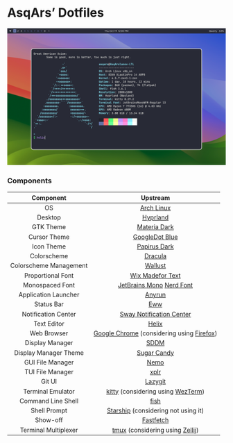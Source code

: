 # AsqArs’ Dotfiles

![Preview](assets/preview.png)

### Components

|       Component        |                                                         Upstream                                                          |
| :--------------------: | :-----------------------------------------------------------------------------------------------------------------------: |
|           OS           |                                        [Arch Linux](https://github.com/archlinux)                                         |
|        Desktop         |                                      [Hyprland](https://github.com/hyprwm/Hyprland)                                       |
|       GTK Theme        |                                  [Materia Dark](https://github.com/nana-4/materia-theme)                                  |
|      Cursor Theme      |                                 [GoogleDot Blue](https://github.com/ful1e5/Google_Cursor)                                 |
|       Icon Theme       |                       [Papirus Dark](https://github.com/PapirusDevelopmentTeam/papirus-icon-theme)                        |
|      Colorscheme       |                                    [Dracula](https://github.com/dracula/dracula-theme)                                    |
| Colorscheme Management |                                 [Wallust](https://codeberg.org/explosion-mental/wallust)                                  |
|   Proportional Font    |                              [Wix Madefor Text](https://github.com/wix-incubator/wixmadefor)                              |
|    Monospaced Font     |     [JetBrains Mono](https://github.com/JetBrains/JetBrainsMono) [Nerd Font](https://github.com/ryanoasis/nerd-fonts)     |
|  Application Launcher  |                                        [Anyrun](https://github.com/Kirottu/anyrun)                                        |
|       Status Bar       |                                           [Eww](https://github.com/elkowar/eww)                                           |
|  Notification Center   |                     [Sway Notification Center](https://github.com/ErikReider/SwayNotificationCenter)                      |
|      Text Editor       |                                      [Helix](https://github.com/helix-editor/helix)                                       |
|      Web Browser       | [Google Chrome](https://github.com/chromium/chromium) (considering using [Firefox](https://github.com/mozilla/gecko-dev)) |
|    Display Manager     |                                           [SDDM](https://github.com/sddm/sddm)                                            |
| Display Manager Theme  |                                 [Sugar Candy](https://github.com/Kangie/sddm-sugar-candy)                                 |
|    GUI File Manager    |                                         [Nemo](https://github.com/linuxmint/nemo)                                         |
|    TUI File Manager    |                                        [xplr](https://github.com/sayanarijit/xplr)                                        |
|         Git UI         |                                    [Lazygit](https://github.com/jesseduffield/lazygit)                                    |
|   Terminal Emulator    |        [kitty](https://github.com/kovidgoyal/kitty) (considering using [WezTerm](https://github.com/wez/wezterm))         |
|   Command Line Shell   |                                     [fish](https://github.com/fish-shell/fish-shell)                                      |
|      Shell Prompt      |                        [Starship](https://github.com/starship/starship) (considering not using it)                        |
|        Show-off        |                                  [Fastfetch](https://github.com/fastfetch-cli/fastfetch)                                  |
|  Terminal Multiplexer  |          [tmux](https://github.com/tmux/tmux) (considering using [Zellij](https://github.com/zellij-org/zellij))          |
